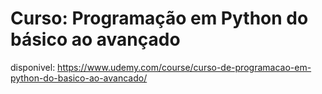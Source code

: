 # Curso: Programação em Python do básico ao avançado


disponivel: https://www.udemy.com/course/curso-de-programacao-em-python-do-basico-ao-avancado/
